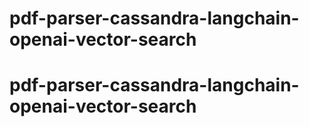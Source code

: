 # pdf-parser-cassandra-langchain-openai-vector-search
# pdf-parser-cassandra-langchain-openai-vector-search
